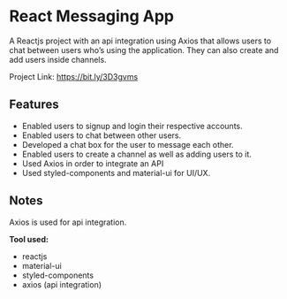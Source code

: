 # React Messaging App

A Reactjs project with an api integration using Axios that allows users to chat between users who’s using the application. They can also create and add users inside channels.

Project Link: https://bit.ly/3D3gvms

## Features
- Enabled users to signup and login their respective accounts.
- Enabled users to chat between other users.
- Developed a chat box for the user to message each other.
- Enabled users to create a channel as well as adding users to it.
- Used Axios in order to integrate an API
- Used styled-components and material-ui for UI/UX.

## Notes
Axios is used for api integration.

**Tool used:**
- reactjs
- material-ui
- styled-components
- axios (api integration)
